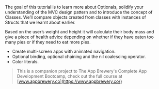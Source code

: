 
The goal of this tutorial is to learn more about Optionals, solidify your understanding of the MVC design pattern and to introduce the concept of Classes. We’ll compare objects created from classes with instances of Structs that we learnt about earlier. 

Based on the user’s weight and height it will calculate their body mass and give a piece of health advice depending on whether if they have eaten too many pies or if they need to eat more pies. 

* Create multi-screen apps with animated navigation.
* Optional binding, optional chaining and the nil coalescing operator.
* Color literals.



>This is a companion project to The App Brewery's Complete App Development Bootcamp, check out the full course at [www.appbrewery.co](https://www.appbrewery.co/)

